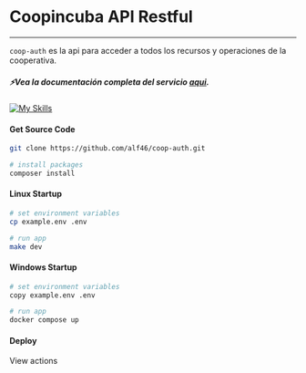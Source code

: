 # Coopincuba API Restful
---

`coop-auth` es la api para acceder a todos los recursos y operaciones de la cooperativa.

##### ⚡Vea la documentación completa del servicio [aqui](https://github.com/alf46/coop-auth/issues/1).

[![My Skills](https://skillicons.dev/icons?i=linux,git,docker,php,mysql&perline=5)](https://skillicons.dev)

#### Get Source Code
```bash
git clone https://github.com/alf46/coop-auth.git

# install packages
composer install
```

#### Linux Startup
```bash
# set environment variables
cp example.env .env

# run app
make dev
```

#### Windows Startup
```bash
# set environment variables
copy example.env .env

# run app
docker compose up
```

#### Deploy
View actions